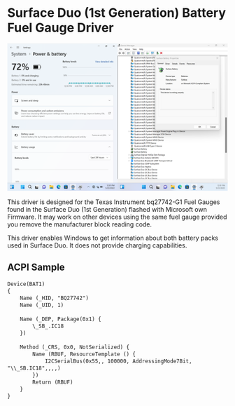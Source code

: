 # Surface Duo (1st Generation) Battery Fuel Gauge Driver

![Batteries](./Assets/hero.png)

This driver is designed for the Texas Instrument bq27742-G1 Fuel Gauges found in the Surface Duo (1st Generation) flashed with Microsoft own Firmware. It may work on other devices using the same fuel gauge provided you remove the manufacturer block reading code.

This driver enables Windows to get information about both battery packs used in Surface Duo. It does not provide charging capabilities.

## ACPI Sample

```asl
Device(BAT1)
{
    Name (_HID, "BQ27742")
    Name (_UID, 1)

    Name (_DEP, Package(0x1) {
        \_SB_.IC18
    })

    Method (_CRS, 0x0, NotSerialized) {
        Name (RBUF, ResourceTemplate () {
            I2CSerialBus(0x55,, 100000, AddressingMode7Bit, "\\_SB.IC18",,,,)
        })
        Return (RBUF)
    }
}
```
